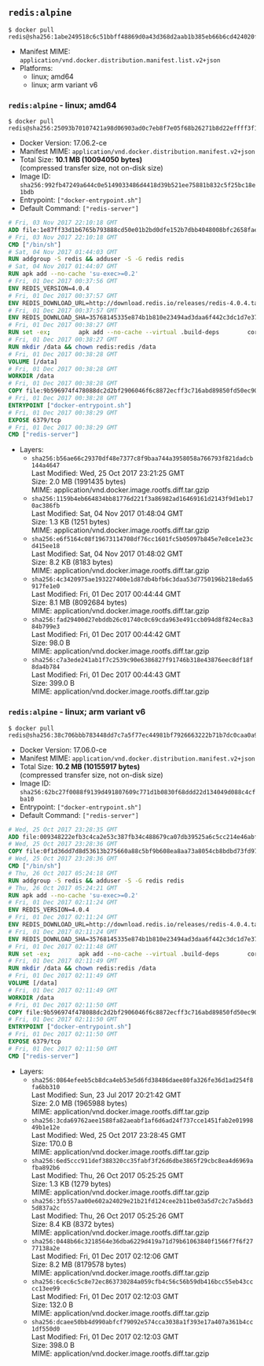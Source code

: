 ## `redis:alpine`

```console
$ docker pull redis@sha256:1abe249518c6c51bbff48869d0a43d368d2aab1b385eb66b6cd424020f2bf9f4
```

-	Manifest MIME: `application/vnd.docker.distribution.manifest.list.v2+json`
-	Platforms:
	-	linux; amd64
	-	linux; arm variant v6

### `redis:alpine` - linux; amd64

```console
$ docker pull redis@sha256:25093b70107421a98d06903ad0c7eb8f7e05f68b26271b8d22effff3f1463e2f
```

-	Docker Version: 17.06.2-ce
-	Manifest MIME: `application/vnd.docker.distribution.manifest.v2+json`
-	Total Size: **10.1 MB (10094050 bytes)**  
	(compressed transfer size, not on-disk size)
-	Image ID: `sha256:992fb47249a644c0e5149033486d4418d39b521ee75881b832c5f25bc18e1bdb`
-	Entrypoint: `["docker-entrypoint.sh"]`
-	Default Command: `["redis-server"]`

```dockerfile
# Fri, 03 Nov 2017 22:10:18 GMT
ADD file:1e87ff33d1b6765b793888cd50e01b2bd0dfe152b7dbb4048008bfc2658faea7 in / 
# Fri, 03 Nov 2017 22:10:18 GMT
CMD ["/bin/sh"]
# Sat, 04 Nov 2017 01:44:03 GMT
RUN addgroup -S redis && adduser -S -G redis redis
# Sat, 04 Nov 2017 01:44:07 GMT
RUN apk add --no-cache 'su-exec>=0.2'
# Fri, 01 Dec 2017 00:37:56 GMT
ENV REDIS_VERSION=4.0.4
# Fri, 01 Dec 2017 00:37:57 GMT
ENV REDIS_DOWNLOAD_URL=http://download.redis.io/releases/redis-4.0.4.tar.gz
# Fri, 01 Dec 2017 00:37:57 GMT
ENV REDIS_DOWNLOAD_SHA=35768145335e874b1b810e23494ad3daa6f442c3dc1d7e3784992ba50799c0cd
# Fri, 01 Dec 2017 00:38:27 GMT
RUN set -ex; 		apk add --no-cache --virtual .build-deps 		coreutils 		gcc 		linux-headers 		make 		musl-dev 	; 		wget -O redis.tar.gz "$REDIS_DOWNLOAD_URL"; 	echo "$REDIS_DOWNLOAD_SHA *redis.tar.gz" | sha256sum -c -; 	mkdir -p /usr/src/redis; 	tar -xzf redis.tar.gz -C /usr/src/redis --strip-components=1; 	rm redis.tar.gz; 		grep -q '^#define CONFIG_DEFAULT_PROTECTED_MODE 1$' /usr/src/redis/src/server.h; 	sed -ri 's!^(#define CONFIG_DEFAULT_PROTECTED_MODE) 1$!\1 0!' /usr/src/redis/src/server.h; 	grep -q '^#define CONFIG_DEFAULT_PROTECTED_MODE 0$' /usr/src/redis/src/server.h; 		make -C /usr/src/redis -j "$(nproc)"; 	make -C /usr/src/redis install; 		rm -r /usr/src/redis; 		apk del .build-deps
# Fri, 01 Dec 2017 00:38:27 GMT
RUN mkdir /data && chown redis:redis /data
# Fri, 01 Dec 2017 00:38:28 GMT
VOLUME [/data]
# Fri, 01 Dec 2017 00:38:28 GMT
WORKDIR /data
# Fri, 01 Dec 2017 00:38:28 GMT
COPY file:9b596974f478088dc2d2bf2906046f6c8872ecff3c716abd89850fd50ec90c47 in /usr/local/bin/ 
# Fri, 01 Dec 2017 00:38:28 GMT
ENTRYPOINT ["docker-entrypoint.sh"]
# Fri, 01 Dec 2017 00:38:29 GMT
EXPOSE 6379/tcp
# Fri, 01 Dec 2017 00:38:29 GMT
CMD ["redis-server"]
```

-	Layers:
	-	`sha256:b56ae66c29370df48e7377c8f9baa744a3958058a766793f821dadcb144a4647`  
		Last Modified: Wed, 25 Oct 2017 23:21:25 GMT  
		Size: 2.0 MB (1991435 bytes)  
		MIME: application/vnd.docker.image.rootfs.diff.tar.gzip
	-	`sha256:1159b4eb664834bb81776d221f3a86982ad16469161d2143f9d1eb170ac386fb`  
		Last Modified: Sat, 04 Nov 2017 01:48:04 GMT  
		Size: 1.3 KB (1251 bytes)  
		MIME: application/vnd.docker.image.rootfs.diff.tar.gzip
	-	`sha256:e6f5164c08f19673114708df76cc1601fc5b05097b845e7e8ce1e23cd415ee18`  
		Last Modified: Sat, 04 Nov 2017 01:48:02 GMT  
		Size: 8.2 KB (8183 bytes)  
		MIME: application/vnd.docker.image.rootfs.diff.tar.gzip
	-	`sha256:4c3420975ae193227400e1d87db4bfb6c3daa53d7750196b218eda65917fe1e0`  
		Last Modified: Fri, 01 Dec 2017 00:44:44 GMT  
		Size: 8.1 MB (8092684 bytes)  
		MIME: application/vnd.docker.image.rootfs.diff.tar.gzip
	-	`sha256:fad29400d27ebddb26c01740c0c69cda963e491ccb094d8f824ec8a384b799e3`  
		Last Modified: Fri, 01 Dec 2017 00:44:42 GMT  
		Size: 98.0 B  
		MIME: application/vnd.docker.image.rootfs.diff.tar.gzip
	-	`sha256:c7a3ede241ab1f7c2539c90e6386827f91746b318e43876eec8df18f8da4b784`  
		Last Modified: Fri, 01 Dec 2017 00:44:43 GMT  
		Size: 399.0 B  
		MIME: application/vnd.docker.image.rootfs.diff.tar.gzip

### `redis:alpine` - linux; arm variant v6

```console
$ docker pull redis@sha256:38c706bbb783448dd7c7a5f77ec44981bf7926663222b71b7dc0caa0a9a33bad
```

-	Docker Version: 17.06.0-ce
-	Manifest MIME: `application/vnd.docker.distribution.manifest.v2+json`
-	Total Size: **10.2 MB (10155917 bytes)**  
	(compressed transfer size, not on-disk size)
-	Image ID: `sha256:62bc27f0088f9139d491807609c771d1b0830f68ddd22d134049d088c4cfba10`
-	Entrypoint: `["docker-entrypoint.sh"]`
-	Default Command: `["redis-server"]`

```dockerfile
# Wed, 25 Oct 2017 23:28:35 GMT
ADD file:009348222efb3c4ca2e53c387fb34c488679ca07db39525a6c5cc214e46abffd in / 
# Wed, 25 Oct 2017 23:28:36 GMT
COPY file:0f1d36dd7d8d53613b275660a88c5bf9b608ea8aa73a8054cb8bdbd73fd971ac in /etc/localtime 
# Wed, 25 Oct 2017 23:28:36 GMT
CMD ["/bin/sh"]
# Thu, 26 Oct 2017 05:24:18 GMT
RUN addgroup -S redis && adduser -S -G redis redis
# Thu, 26 Oct 2017 05:24:21 GMT
RUN apk add --no-cache 'su-exec>=0.2'
# Fri, 01 Dec 2017 02:11:24 GMT
ENV REDIS_VERSION=4.0.4
# Fri, 01 Dec 2017 02:11:24 GMT
ENV REDIS_DOWNLOAD_URL=http://download.redis.io/releases/redis-4.0.4.tar.gz
# Fri, 01 Dec 2017 02:11:24 GMT
ENV REDIS_DOWNLOAD_SHA=35768145335e874b1b810e23494ad3daa6f442c3dc1d7e3784992ba50799c0cd
# Fri, 01 Dec 2017 02:11:48 GMT
RUN set -ex; 		apk add --no-cache --virtual .build-deps 		coreutils 		gcc 		linux-headers 		make 		musl-dev 	; 		wget -O redis.tar.gz "$REDIS_DOWNLOAD_URL"; 	echo "$REDIS_DOWNLOAD_SHA *redis.tar.gz" | sha256sum -c -; 	mkdir -p /usr/src/redis; 	tar -xzf redis.tar.gz -C /usr/src/redis --strip-components=1; 	rm redis.tar.gz; 		grep -q '^#define CONFIG_DEFAULT_PROTECTED_MODE 1$' /usr/src/redis/src/server.h; 	sed -ri 's!^(#define CONFIG_DEFAULT_PROTECTED_MODE) 1$!\1 0!' /usr/src/redis/src/server.h; 	grep -q '^#define CONFIG_DEFAULT_PROTECTED_MODE 0$' /usr/src/redis/src/server.h; 		make -C /usr/src/redis -j "$(nproc)"; 	make -C /usr/src/redis install; 		rm -r /usr/src/redis; 		apk del .build-deps
# Fri, 01 Dec 2017 02:11:49 GMT
RUN mkdir /data && chown redis:redis /data
# Fri, 01 Dec 2017 02:11:49 GMT
VOLUME [/data]
# Fri, 01 Dec 2017 02:11:49 GMT
WORKDIR /data
# Fri, 01 Dec 2017 02:11:50 GMT
COPY file:9b596974f478088dc2d2bf2906046f6c8872ecff3c716abd89850fd50ec90c47 in /usr/local/bin/ 
# Fri, 01 Dec 2017 02:11:50 GMT
ENTRYPOINT ["docker-entrypoint.sh"]
# Fri, 01 Dec 2017 02:11:50 GMT
EXPOSE 6379/tcp
# Fri, 01 Dec 2017 02:11:50 GMT
CMD ["redis-server"]
```

-	Layers:
	-	`sha256:0864efeeb5cb8dca4eb53e5d6fd38486daee80fa326fe36d1ad254f8fa6bb310`  
		Last Modified: Sun, 23 Jul 2017 20:21:42 GMT  
		Size: 2.0 MB (1965988 bytes)  
		MIME: application/vnd.docker.image.rootfs.diff.tar.gzip
	-	`sha256:3cda69762aee1588fa82aeabf1af6d6ad24f737cce1451fab2e0199849b1e12e`  
		Last Modified: Wed, 25 Oct 2017 23:28:45 GMT  
		Size: 170.0 B  
		MIME: application/vnd.docker.image.rootfs.diff.tar.gzip
	-	`sha256:6ed5ccc911def388320cc35fabf3f26d6dbe3865f29cbc8ea4d6969afba892b6`  
		Last Modified: Thu, 26 Oct 2017 05:25:25 GMT  
		Size: 1.3 KB (1279 bytes)  
		MIME: application/vnd.docker.image.rootfs.diff.tar.gzip
	-	`sha256:3fb557aa00e602a24029e21b21fd124cee2b11be03a5d7c2c7a5bdd35d837a2c`  
		Last Modified: Thu, 26 Oct 2017 05:25:26 GMT  
		Size: 8.4 KB (8372 bytes)  
		MIME: application/vnd.docker.image.rootfs.diff.tar.gzip
	-	`sha256:0448b66c3218564e36dba6229d419a71d79b61063840f1566f7f6f2777138a2e`  
		Last Modified: Fri, 01 Dec 2017 02:12:06 GMT  
		Size: 8.2 MB (8179578 bytes)  
		MIME: application/vnd.docker.image.rootfs.diff.tar.gzip
	-	`sha256:6cec6c5c8e72ec863730284a059cfb4c56c56b59db416bcc55eb43cccc13ee99`  
		Last Modified: Fri, 01 Dec 2017 02:12:03 GMT  
		Size: 132.0 B  
		MIME: application/vnd.docker.image.rootfs.diff.tar.gzip
	-	`sha256:dcaee50bb4d990abfcf79092e574cca3038a1f393e17a407a361b4cc1df550d0`  
		Last Modified: Fri, 01 Dec 2017 02:12:03 GMT  
		Size: 398.0 B  
		MIME: application/vnd.docker.image.rootfs.diff.tar.gzip

